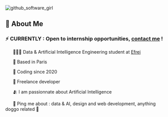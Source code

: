 ![github_software_girl](https://github.com/nada912/nada912/assets/75384601/e4f93f8f-e222-4923-a4c0-0d602519f0a4)
## 👋  About Me

### ⚡ CURRENTLY : Open to internship opportunities, [contact me](mailto:nadire.nada91@gmail.com) !


&nbsp;&nbsp;&nbsp;&nbsp;&nbsp;&nbsp;👩🏽‍💻  Data & Artificial Intelligence Engineering student at [Efrei](https://www.efrei.fr/)

&nbsp;&nbsp;&nbsp;&nbsp;&nbsp;&nbsp;📍  Based in Paris

&nbsp;&nbsp;&nbsp;&nbsp;&nbsp;&nbsp;💓  Coding since 2020

&nbsp;&nbsp;&nbsp;&nbsp;&nbsp;&nbsp;🚀  Freelance developer

&nbsp;&nbsp;&nbsp;&nbsp;&nbsp;&nbsp;🫂  I am passionnate about Artificial Intelligence

&nbsp;&nbsp;&nbsp;&nbsp;&nbsp;&nbsp;💬  Ping me about : data & AI, design and web development, anything doggo related 🐶

